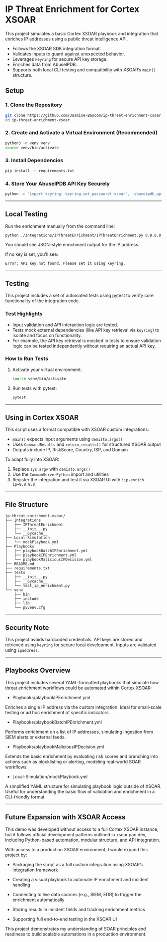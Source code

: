 # IP Threat Enrichment for Cortex XSOAR

This project simulates a basic Cortex XSOAR playbook and integration that enriches IP addresses using a public threat intelligence API.

- Follows the XSOAR SDK integration format.
- Validates inputs to guard against unexpected behavior.
- Leverages `keyring` for secure API key storage.
- Enriches data from AbuseIPDB.
- Supports both local CLI testing and compatibility with XSOAR’s `main()` structure.

## Setup

### 1. Clone the Repository

```bash
git clone https://github.com/Jasmine-Bascom/ip-threat-enrichment-xsoar.git
cd ip-threat-enrichment-xsoar
```

### 2. Create and Activate a Virtual Environment (Recommended)

```bash
python3 -m venv venv
source venv/bin/activate
```

### 3. Install Dependencies

```bash
pip install -r requirements.txt
```

### 4. Store Your AbuseIPDB API Key Securely

```bash
python -c "import keyring; keyring.set_password('xsoar', 'abuseipdb_api_key', 'your-api-key')"
```

---

## Local Testing

Run the enrichment manually from the command line:

```bash
python ./Integrations/IPThreatEnrichment/IPThreatEnrichment.py 8.8.8.8
```

You should see JSON-style enrichment output for the IP address.

If no key is set, you'll see:

```
Error: API key not found. Please set it using keyring.
```

---

## Testing

This project includes a set of automated tests using pytest to verify core functionality of the integration code.

### Test Highlights
- Input validation and API interaction logic are tested.
- Tests mock external dependencies (like API key retrieval via `keyring`) to isolate and focus on functionality.
- For example, the API key retrieval is mocked in tests to ensure validation logic can be tested independently without requiring an actual API key.

### How to Run Tests

1. Activate your virtual environment:
   ```bash
   source venv/bin/activate
   ```

2. Run tests with pytest:
    ```bash
    pytest
    ```

---

## Using in Cortex XSOAR

This script uses a format compatible with XSOAR custom integrations:

- `main()` expects input arguments using `demisto.args()`
- Uses `CommandResults` and `return_results()` for structured XSOAR output
- Outputs include IP, RiskScore, Country, ISP, and Domain

To adapt fully into XSOAR:

1. Replace `sys.argv` with `demisto.args()`
2. Use the `CommonServerPython` import and utilities
3. Register the integration and test it via XSOAR UI with `!ip-enrich ip=8.8.8.8`

---

## File Structure

```
ip-threat-enrichment-xsoar/
├── Integrations
│   ├── IPThreatEnrichment
│   ├── __init__.py
│   └── __pycache__
├── Local-Simulation
│   └── mockPlaybook.yml
├── Playbooks
│   ├── playbookBatchIPEnrichment.yml
│   ├── playbookIPEnrichment.yml
│   └── playbookMaliciousIPDecision.yml
├── README.md
├── requirements.txt
├── tests
│   ├── __init__.py
│   ├── __pycache__
│   └── test_ip_enrichment.py
└── venv
    ├── bin
    ├── include
    ├── lib
    └── pyvenv.cfg

```

---

## Security Note

This project avoids hardcoded credentials. API keys are stored and retrieved using `keyring` for secure local development. Inputs are validated using `ipaddress`.

---

## Playbooks Overview

This project includes several YAML-formatted playbooks that simulate how threat enrichment workflows could be automated within Cortex XSOAR:

- Playbooks/playbookIPEnrichment.yml

Enriches a single IP address via the custom integration. Ideal for small-scale testing or ad hoc enrichment of specific indicators.

- Playbooks/playbookBatchIPEnrichment.yml

Performs enrichment on a list of IP addresses, simulating ingestion from SIEM alerts or external feeds.

- Playbooks/playbookMaliciousIPDecision.yml

Extends the basic enrichment by evaluating risk scores and branching into actions such as blocklisting or alerting, modeling real-world SOAR workflows.

- Local-Simulation/mockPlaybook.yml

A simplified YAML structure for simulating playbook logic outside of XSOAR. Useful for understanding the basic flow of validation and enrichment in a CLI-friendly format.

---

## Future Expansion with XSOAR Access

This demo was developed without access to a full Cortex XSOAR instance, but it follows official development patterns outlined in xsoar.pan.dev, including Python-based automation, modular structure, and API integration.

With access to a production XSOAR environment, I would expand this project by:

- Packaging the script as a full custom integration using XSOAR’s integration framework

- Creating a visual playbook to automate IP enrichment and incident handling

- Connecting to live data sources (e.g., SIEM, EDR) to trigger the enrichment automatically

- Storing results in incident fields and tracking enrichment metrics

- Supporting full end-to-end testing in the XSOAR UI

This project demonstrates my understanding of SOAR principles and readiness to build scalable automations in a production environment.